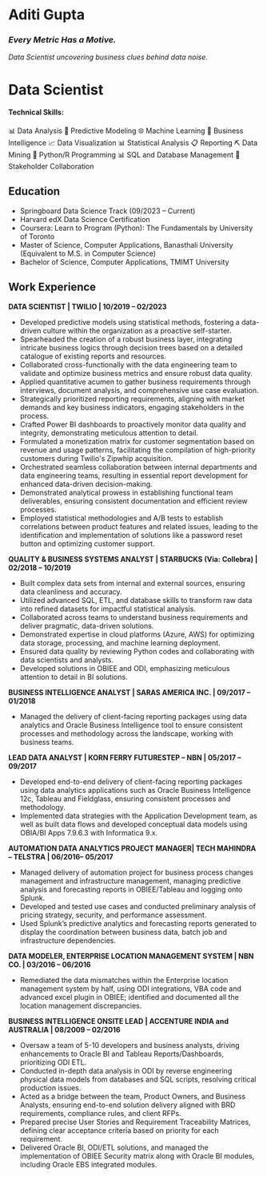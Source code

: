 # Aditi Gupta  
### *Every Metric Has a Motive.*

_Data Scientist uncovering business clues behind data noise._
# Data Scientist

#### Technical Skills: 
📊 Data Analysis
🤖 Predictive Modeling
🌐 Machine Learning
🧠 Business Intelligence
📈 Data Visualization
📊 Statistical Analysis
📋 Reporting
⛏️ Data Mining
🐍 Python/R Programming
📊 SQL and Database Management
👥 Stakeholder Collaboration

## Education
- Springboard Data Science Track (09/2023 – Current)
- Harvard edX Data Science Certification
- Coursera: Learn to Program (Python): The Fundamentals by University of Toronto
- Master of Science, Computer Applications, Banasthali University (Equivalent to M.S. in Computer Science)
- Bachelor of Science, Computer Applications, TMIMT University


## Work Experience
**DATA SCIENTIST | TWILIO | 10/2019 – 02/2023**
- Developed predictive models using statistical methods, fostering a data-driven culture within the organization as a proactive self-starter.
- Spearheaded the creation of a robust business layer, integrating intricate business logics through decision trees based on a detailed catalogue of existing reports and resources.
- Collaborated cross-functionally with the data engineering team to validate and optimize business metrics and ensure robust data quality.
- Applied quantitative acumen to gather business requirements through interviews, document analysis, and comprehensive use case evaluation.
- Strategically prioritized reporting requirements, aligning with market demands and key business indicators, engaging stakeholders in the process.
- Crafted Power BI dashboards to proactively monitor data quality and integrity, demonstrating meticulous attention to detail.
- Formulated a monetization matrix for customer segmentation based on revenue and usage patterns, facilitating the compilation of high-priority customers during Twilio's Zipwhip acquisition.
- Orchestrated seamless collaboration between internal departments and data engineering teams, resulting in essential report development for enhanced data-driven decision-making.
- Demonstrated analytical prowess in establishing functional team deliverables, ensuring consistent documentation and efficient review processes.
- Employed statistical methodologies and A/B tests to establish correlations between product features and related issues, leading to the identification and implementation of solutions like a password reset button and optimizing customer support.

**QUALITY & BUSINESS SYSTEMS ANALYST | STARBUCKS (Via: Collebra) | 02/2018 – 10/2019**
- Built complex data sets from internal and external sources, ensuring data cleanliness and accuracy.
- Utilized advanced SQL, ETL, and database skills to transform raw data into refined datasets for impactful statistical analysis.
- Collaborated across teams to understand business requirements and deliver pragmatic, data-driven solutions.
- Demonstrated expertise in cloud platforms (Azure, AWS) for optimizing data storage, processing, and machine learning deployment.
- Ensured data quality by reviewing Python codes and collaborating with data scientists and analysts.
- Developed solutions in OBIEE and ODI, emphasizing meticulous attention to detail in BI solutions.

**BUSINESS INTELLIGENCE ANALYST | SARAS AMERICA INC. | 09/2017 – 01/2018**
- Managed the delivery of client-facing reporting packages using data analytics and Oracle Business Intelligence tool to ensure consistent processes and methodology across the landscape, working with business teams.

**LEAD DATA ANALYST | KORN FERRY FUTURESTEP – NBN | 05/2017 – 09/2017**
- Developed end-to-end delivery of client-facing reporting packages using data analytics applications such as Oracle Business Intelligence 12c, Tableau and Fieldglass, ensuring consistent processes and methodology.
- Implemented data strategies with the Application Development team, as well as built data flows and developed conceptual data models using OBIA/BI Apps 7.9.6.3 with Informatica 9.x.

**AUTOMATION DATA ANALYTICS PROJECT MANAGER| TECH MAHINDRA – TELSTRA | 06/2016– 05/2017**
- Managed delivery of automation project for business process changes management and infrastructure management, managing predictive analysis and forecasting reports in OBIEE/Tableau and logging onto Splunk.
- Developed and tested use cases and conducted preliminary analysis of pricing strategy, security, and performance assessment.
- Used Splunk’s predictive analytics and forecasting reports generated to display the coordination between business data, batch job and infrastructure dependencies.

**DATA MODELER, ENTERPRISE LOCATION MANAGEMENT SYSTEM | NBN CO. | 03/2016 – 06/2016**
- Remediated the data mismatches within the Enterprise location management system by half, using ODI integrations, VBA code and advanced excel plugin in OBIEE; identified and documented all the location management discrepancies.

**BUSINESS INTELLIGENCE ONSITE LEAD | ACCENTURE INDIA and AUSTRALIA | 08/2009 – 02/2016**
- Oversaw a team of 5-10 developers and business analysts, driving enhancements to Oracle BI and Tableau Reports/Dashboards, prioritizing ODI ETL.
- Conducted in-depth data analysis in ODI by reverse engineering physical data models from databases and SQL scripts, resolving critical production issues.
- Acted as a bridge between the team, Product Owners, and Business Analysts, ensuring end-to-end solution delivery aligned with BRD requirements, compliance rules, and client RFPs.
- Prepared precise User Stories and Requirement Traceability Matrices, defining clear acceptance criteria based on priority for each requirement.
- Delivered Oracle BI, ODI/ETL solutions, and managed the implementation of OBIEE Security matrix along with Oracle BI modules, including Oracle EBS integrated modules.
